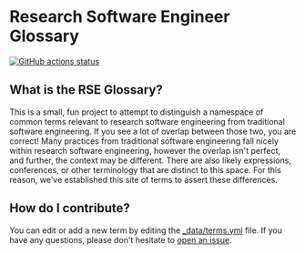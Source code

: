 # Research Software Engineer Glossary

[![GitHub actions status](https://github.com/usrse/rse-glossary/workflows/CI/badge.svg?branch=master)](https://github.com/usrse/rse-glossary/actions?query=branch%3Amaster+workflow%3ACI)

## What is the RSE Glossary?

This is a small, fun project to attempt to distinguish a namespace of common
terms relevant to research software engineering from traditional software engineering.
If you see a lot of overlap between those two, you are correct! Many practices 
from traditional software engineering fall nicely within research software
engineering, however the overlap isn't perfect, and further, the context 
may be different. There are also likely expressions, conferences, or other
terminology that are distinct to this space. For this reason, we've 
established this site of terms to assert these differences.

## How do I contribute?

You can edit or add a new term by editing the [_data/terms.yml](_data/terms.yml)
file. If you have any questions, please don't hesitate to [open an issue](https://www.github.com/usrse/rse-glossary/issues).
